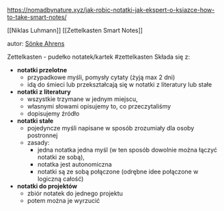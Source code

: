 https://nomadbynature.xyz/jak-robic-notatki-jak-ekspert-o-ksiazce-how-to-take-smart-notes/

[[Niklas Luhmann]]
[[Zettelkasten Smart Notes]]

autor: [Sönke Ahrens](https://takesmartnotes.com/about/)

Zettelkasten - pudełko notatek/kartek
#zettelkasten
Składa się z:
- **notatki przelotne**
	- przypadkowe myśli, pomysły cytaty (żyją max 2 dni)
	- idą do śmieci lub przekształcają się w notatki z literatury lub stałe
- **notatki z literatury**
	- wszystkie trzymane w jednym miejscu,
	- własnymi słowami opisujemy to, co przeczytaliśmy
	- dopisujemy źródło
- **notatki stałe**
	- pojedyncze myśli napisane w sposób zrozumiały dla osoby postronnej
	- zasady:
		- jedna notatka jedna myśl (w ten sposób dowolnie można łączyć notatki ze sobą),
		- notatka jest autonomiczna
		- notatki są ze sobą połączone (odrębne idee połączone w logiczną całość)
- **notatki do projektów**
	- zbiór notatek do jednego projektu
	- potem można je wyrzucić






